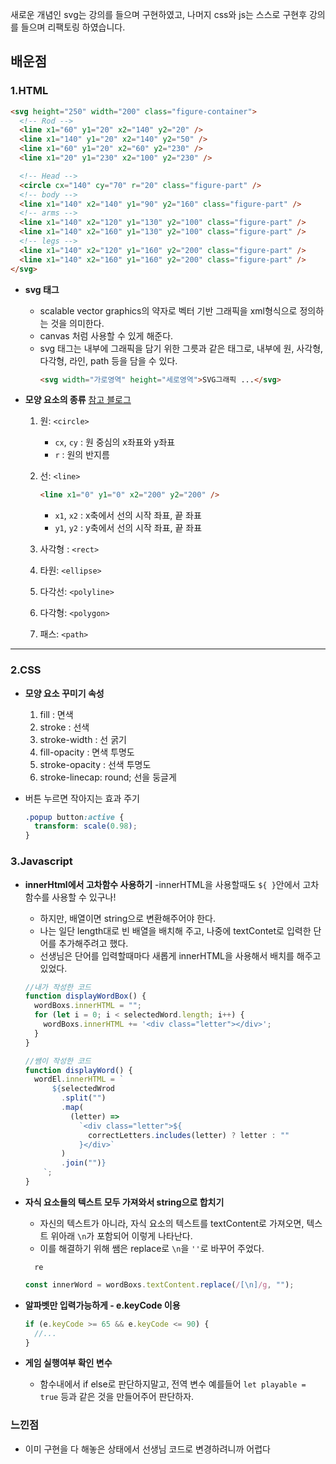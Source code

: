 새로운 개념인 svg는 강의를 들으며 구현하였고, 나머지 css와 js는 스스로 구현후 강의를 들으며 리팩토링 하였습니다.

## 배운점

### 1.HTML

```html
<svg height="250" width="200" class="figure-container">
  <!-- Rod -->
  <line x1="60" y1="20" x2="140" y2="20" />
  <line x1="140" y1="20" x2="140" y2="50" />
  <line x1="60" y1="20" x2="60" y2="230" />
  <line x1="20" y1="230" x2="100" y2="230" />

  <!-- Head -->
  <circle cx="140" cy="70" r="20" class="figure-part" />
  <!-- body -->
  <line x1="140" x2="140" y1="90" y2="160" class="figure-part" />
  <!-- arms -->
  <line x1="140" x2="120" y1="130" y2="100" class="figure-part" />
  <line x1="140" x2="160" y1="130" y2="100" class="figure-part" />
  <!-- legs -->
  <line x1="140" x2="120" y1="160" y2="200" class="figure-part" />
  <line x1="140" x2="160" y1="160" y2="200" class="figure-part" />
</svg>
```

- **svg 태그**
  - scalable vector graphics의 약자로 벡터 기반 그래픽을 xml형식으로 정의하는 것을 의미한다.
  - canvas 처럼 사용할 수 있게 해준다.
  - svg 태그는 내부에 그래픽을 담기 위한 그릇과 같은 태그로, 내부에 원, 사각형, 다각형, 라인, path 등을 담을 수 있다.
    ```html
    <svg width="가로영역" height="세로영역">SVG그래픽 ...</svg>
    ```
- **모양 요소의 종류**
  [참고 블로그](https://ossam5.tistory.com/112)

  1. 원: `<circle>`
     - `cx`, `cy` : 원 중심의 x좌표와 y좌표
     - `r` : 원의 반지름
  2. 선: `<line>`

     ```html
     <line x1="0" y1="0" x2="200" y2="200" />
     ```

     - `x1`, `x2` : x축에서 선의 시작 좌표, 끝 좌표
     - `y1`, `y2` : y축에서 선의 시작 좌표, 끝 좌표

  3. 사각형 : `<rect>`
  4. 타원: `<ellipse>`
  5. 다각선: `<polyline>`
  6. 다각형: `<polygon>`
  7. 패스: `<path>`

---

### 2.CSS

- **모양 요소 꾸미기 속성**

  1. fill : 면색
  2. stroke : 선색
  3. stroke-width : 선 굵기
  4. fill-opacity : 면색 투명도
  5. stroke-opacity : 선색 투명도
  6. stroke-linecap: round; 선을 둥글게

- 버튼 누르면 작아지는 효과 주기
  ```css
  .popup button:active {
    transform: scale(0.98);
  }
  ```

### 3.Javascript

- **innerHtml에서 고차함수 사용하기**
  -innerHTML을 사용할때도 `${ }`안에서 고차함수를 사용할 수 있구나!

  - 하지만, 배열이면 string으로 변환해주어야 한다.
  - 나는 일단 length대로 빈 배열을 배치해 주고, 나중에 textContet로 입력한 단어를 추가해주려고 했다.
  - 선생님은 단어를 입력할때마다 새롭게 innerHTML을 사용해서 배치를 해주고 있었다.

  ```js
  //내가 작성한 코드
  function displayWordBox() {
    wordBoxs.innerHTML = "";
    for (let i = 0; i < selectedWord.length; i++) {
      wordBoxs.innerHTML += '<div class="letter"></div>';
    }
  }
  ```

  ```js
  //쌤이 작성한 코드
  function displayWord() {
    wordEl.innerHTML = `
        ${selectedWrod
          .split("")
          .map(
            (letter) =>
              `<div class="letter">${
                correctLetters.includes(letter) ? letter : ""
              }</div>`
          )
          .join("")}
      `;
  }
  ```

- **자식 요소들의 텍스트 모두 가져와서 string으로 합치기**

  - 자신의 텍스트가 아니라, 자식 요소의 텍스트를 textContent로 가져오면, 텍스트 위아래 `\n`가 포함되어 이렇게 나타난다.
  - 이를 해결하기 위해 쌤은 replace로 `\n`을 `''`로 바꾸어 주었다.

  ```
    re

  ```

  ```js
  const innerWord = wordBoxs.textContent.replace(/[\n]/g, "");
  ```

- **알파벳만 입력가능하게 - e.keyCode 이용**

  ```js
  if (e.keyCode >= 65 && e.keyCode <= 90) {
    //...
  }
  ```

- **게임 실행여부 확인 변수**
  - 함수내에서 if else로 판단하지말고, 전역 변수 예를들어 `let playable = true` 등과 같은 것을 만들어주어 판단하자.

### 느낀점

- 이미 구현을 다 해놓은 상태에서 선생님 코드로 변경하려니까 어렵다
